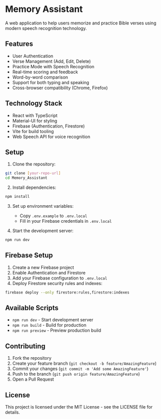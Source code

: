 # Memory Assistant

A web application to help users memorize and practice Bible verses using modern speech recognition technology.

## Features

- User Authentication
- Verse Management (Add, Edit, Delete)
- Practice Mode with Speech Recognition
- Real-time scoring and feedback
- Word-by-word comparison
- Support for both typing and speaking
- Cross-browser compatibility (Chrome, Firefox)

## Technology Stack

- React with TypeScript
- Material-UI for styling
- Firebase (Authentication, Firestore)
- Vite for build tooling
- Web Speech API for voice recognition

## Setup

1. Clone the repository:
```bash
git clone [your-repo-url]
cd Memory_Assistant
```

2. Install dependencies:
```bash
npm install
```

3. Set up environment variables:
   - Copy `.env.example` to `.env.local`
   - Fill in your Firebase credentials in `.env.local`

4. Start the development server:
```bash
npm run dev
```

## Firebase Setup

1. Create a new Firebase project
2. Enable Authentication and Firestore
3. Add your Firebase configuration to `.env.local`
4. Deploy Firestore security rules and indexes:
```bash
firebase deploy --only firestore:rules,firestore:indexes
```

## Available Scripts

- `npm run dev` - Start development server
- `npm run build` - Build for production
- `npm run preview` - Preview production build

## Contributing

1. Fork the repository
2. Create your feature branch (`git checkout -b feature/AmazingFeature`)
3. Commit your changes (`git commit -m 'Add some AmazingFeature'`)
4. Push to the branch (`git push origin feature/AmazingFeature`)
5. Open a Pull Request

## License

This project is licensed under the MIT License - see the LICENSE file for details.
